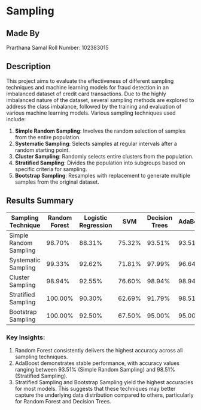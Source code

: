 # Sampling

## Made By
Prarthana Samal
Roll Number: 102383015

## Description
This project aims to evaluate the effectiveness of different sampling techniques and machine learning models for fraud detection in an imbalanced dataset of credit card transactions. Due to the highly imbalanced nature of the dataset, several sampling methods are explored to address the class imbalance, followed by the training and evaluation of various machine learning models.
Various sampling techniques used include:
1. **Simple Random Sampling**: Involves the random selection of samples from the entire population.
2. **Systematic Sampling**: Selects samples at regular intervals after a random starting point.
3. **Cluster Sampling**: Randomly selects entire clusters from the population.
4. **Stratified Sampling**: Divides the population into subgroups based on specific criteria for sampling.
5. **Bootstrap Sampling**: Resamples with replacement to generate multiple samples from the original dataset.


## Results Summary
| **Sampling Technique**  | **Random Forest** | **Logistic Regression** | **SVM**    | **Decision Trees** | **AdaBoost** |
|--------------------------|-------------------|--------------------------|------------|--------------------|--------------|
| Simple Random Sampling   | 98.70%           | 88.31%                  | 75.32%     | 93.51%             | 93.51%       |
| Systematic Sampling      | 99.33%           | 92.62%                  | 71.81%     | 97.99%             | 96.64%       |
| Cluster Sampling         | 98.94%           | 92.55%                  | 76.60%     | 98.94%             | 98.94%       |
| Stratified Sampling      | 100.00%          | 90.30%                  | 62.69%     | 91.79%             | 98.51%       |
| Bootstrap Sampling       | 100.00%          | 92.50%                  | 67.50%     | 95.00%             | 95.00%       |

### Key Insights:
1. Random Forest consistently delivers the highest accuracy across all sampling techniques.
2. AdaBoost demonstrates stable performance, with accuracy values ranging between 93.51% (Simple Random Sampling) and 98.51% (Stratified Sampling).
3. Stratified Sampling and Bootstrap Sampling yield the highest accuracies for most models. This suggests that these techniques may better capture the underlying data distribution compared to others, particularly for Random Forest and Decision Trees.



